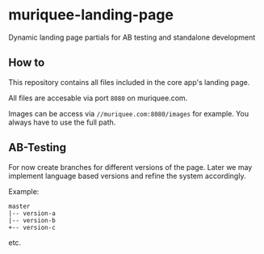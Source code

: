# muriquee-landing-page
Dynamic landing page partials for AB testing and standalone development

## How to
This repository contains all files included in the core app's landing page. 

All files are accesable via port `8080` on muriquee.com. 

Images can be access via `//muriquee.com:8080/images` for example. You always have to use the full path.

## AB-Testing
For now create branches for different versions of the page. Later we may implement language based versions and refine the system accordingly.

Example:

```
master
|-- version-a
|-- version-b
+-- version-c
```

etc.
